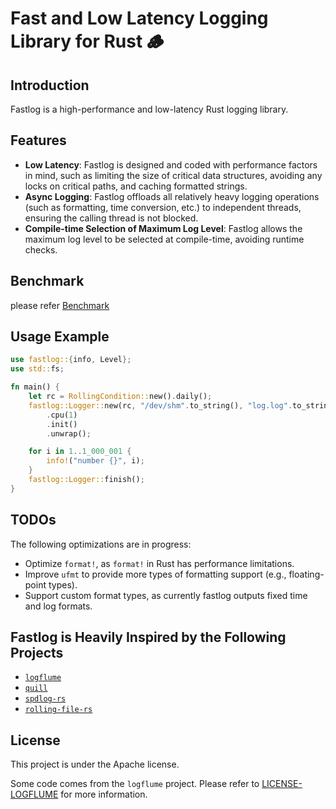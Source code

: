 # Fast and Low Latency Logging Library for Rust 🪵

## Introduction
Fastlog is a high-performance and low-latency Rust logging library.

## Features
* **Low Latency**: Fastlog is designed and coded with performance factors in mind, such as limiting the size of critical data structures, avoiding any locks on critical paths, and caching formatted strings.
* **Async Logging**: Fastlog offloads all relatively heavy logging operations (such as formatting, time conversion, etc.) to independent threads, ensuring the calling thread is not blocked.
* **Compile-time Selection of Maximum Log Level**: Fastlog allows the maximum log level to be selected at compile-time, avoiding runtime checks.

## Benchmark
please refer [Benchmark](./BENCHMARK.md)

## Usage Example
```rust
use fastlog::{info, Level};
use std::fs;

fn main() {
    let rc = RollingCondition::new().daily();
    fastlog::Logger::new(rc, "/dev/shm".to_string(), "log.log".to_string())
        .cpu(1)
        .init()
        .unwrap();

    for i in 1..1_000_001 {
        info!("number {}", i);
    }
    fastlog::Logger::finish();
}
```

## TODOs
The following optimizations are in progress:
- Optimize `format!`, as `format!` in Rust has performance limitations.
- Improve `ufmt` to provide more types of formatting support (e.g., floating-point types).
- Support custom format types, as currently fastlog outputs fixed time and log formats.

## Fastlog is Heavily Inspired by the Following Projects

* [`logflume`](https://github.com/SBentley/logflume)
* [`quill`](https://github.com/odygrd/quill)
* [`spdlog-rs`](https://github.com/SpriteOvO/spdlog-rs)
* [`rolling-file-rs`](https://github.com/Axcient/rolling-file-rs)

## License
This project is under the Apache license.

Some code comes from the `logflume` project. Please refer to [LICENSE-LOGFLUME](./LICENSE-LOGFLUME) for more information.